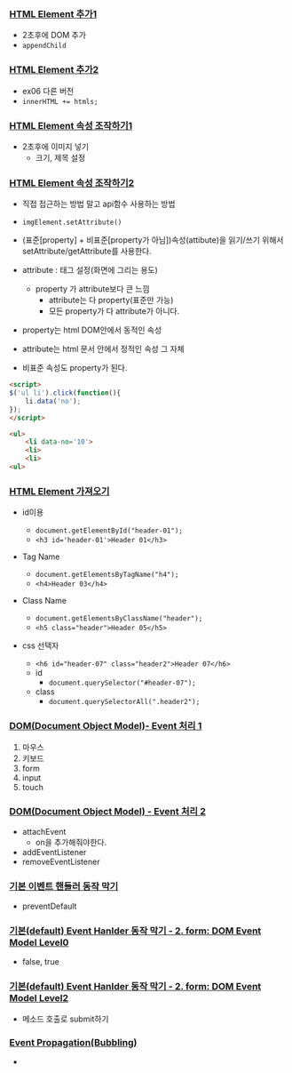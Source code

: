 ### [HTML Element 추가1](https://github.com/luster1031/JAVA_Expert_courses_Practice/blob/master/frontend-dev-basics/ch06/src/main/webapp/ex06.html)
+ 2초후에 DOM 추가
+ ```appendChild```

### [HTML Element 추가2](https://github.com/luster1031/JAVA_Expert_courses_Practice/blob/master/frontend-dev-basics/ch06/src/main/webapp/ex07.html)
+ ex06 다른 버전
+ ```innerHTML += htmls;```

### [HTML Element 속성 조작하기1](https://github.com/luster1031/JAVA_Expert_courses_Practice/blob/master/frontend-dev-basics/ch06/src/main/webapp/ex08.html)
+ 2초후에 이미지 넣기
	+ 크기, 제목 설정

### [HTML Element 속성 조작하기2](https://github.com/luster1031/JAVA_Expert_courses_Practice/blob/master/frontend-dev-basics/ch06/src/main/webapp/ex09.html)
+ 직접 접근하는 방법 말고 api함수 사용하는 방법
+ ```imgElement.setAttribute()```
+ (표준[property] + 비표준[property가 아님])속성(attibute)을 읽기/쓰기 위해서 setAttribute/getAttribute를 사용한다. 

+ attribute : 태그 설정(화면에 그리는 용도)
	+ property 가 attribute보다 큰 느낌 
		+ attribute는 다 property(표준만 가능)
		+ 모든 property가 다 attribute가 아니다.

+ property는 html DOM안에서 동적인 속성
+ attribute는 html 문서 안에서 정적인 속성 그 자체
+ 비표준 속성도 property가 된다.
```html
<script>
$('ul li').click(function(){
	li.data('no');
});
</script>

<ul>
	<li data-no='10'>
	<li>
	<li>
<ul>
```


### [HTML Element 가져오기](https://github.com/luster1031/JAVA_Expert_courses_Practice/blob/master/frontend-dev-basics/ch06/src/main/webapp/ex10.html)
+ id이용
	+ ```document.getElementById("header-01");```
	+ ```<h3 id='header-01'>Header 01</h3>```
+ Tag Name
	+ ```document.getElementsByTagName("h4");```
	+ ```<h4>Header 03</h4>```

+ Class Name
	+ ```document.getElementsByClassName("header");```
	+ ```<h5 class="header">Header 05</h5>```
+ css 선택자
	+ ```<h6 id="header-07" class="header2">Header 07</h6>```
	+ id
		+ ```document.querySelector("#header-07");```
	+ class
		+ ```document.querySelectorAll(".header2");```

### [DOM(Document Object Model)- Event 처리 1](https://github.com/luster1031/JAVA_Expert_courses_Practice/blob/master/frontend-dev-basics/ch06/src/main/webapp/ex11.html)
1. 마우스
2. 키보드
3. form
4. input
5. touch

### [DOM(Document Object Model) - Event 처리 2](https://github.com/luster1031/JAVA_Expert_courses_Practice/blob/master/frontend-dev-basics/ch06/src/main/webapp/ex12.html)
+ attachEvent
	+ on을 추가해줘야한다.
+ addEventListener
+ removeEventListener


### [기본 이벤트 핸들러 동작 막기](https://github.com/luster1031/JAVA_Expert_courses_Practice/blob/master/frontend-dev-basics/ch06/src/main/webapp/ex13.html)
+ preventDefault

### [기본(default) Event Hanlder 동작 막기 - 2. form: DOM Event Model Level0](https://github.com/luster1031/JAVA_Expert_courses_Practice/blob/master/frontend-dev-basics/ch06/src/main/webapp/ex14.html)
+ false, true

### [기본(default) Event Hanlder 동작 막기 - 2. form: DOM Event Model Level2](https://github.com/luster1031/JAVA_Expert_courses_Practice/blob/master/frontend-dev-basics/ch06/src/main/webapp/ex15.html)
+ 메소드 호출로 submit하기

### [Event Propagation(Bubbling)](https://github.com/luster1031/JAVA_Expert_courses_Practice/blob/master/frontend-dev-basics/ch06/src/main/webapp/ex16.html)
+ 